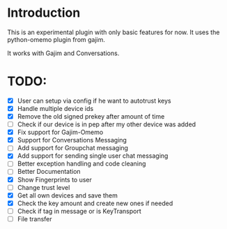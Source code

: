 # Introduction
This is an experimental plugin with only basic features for now.
It uses the python-omemo plugin from gajim.

It works with Gajim and Conversations.

# TODO:
 - [x] User can setup via config if he want to autotrust keys
 - [x] Handle multiple device ids
 - [x] Remove the old signed prekey after amount of time
 - [ ] Check if our device is in pep after my other device was added
 - [x] Fix support for Gajim-Omemo
 - [x] Support for Conversations Messaging
 - [ ] Add support for Groupchat messaging
 - [x] Add support for sending single user chat messaging
 - [ ] Better exception handling and code cleaning
 - [ ] Better Documentation
 - [x] Show Fingerprints to user
 - [ ] Change trust level
 - [x] Get all own devices and save them
 - [x] Check the key amount and create new ones if needed
 - [ ] Check if <payload> tag in message or is KeyTransport
 - [ ] File transfer

